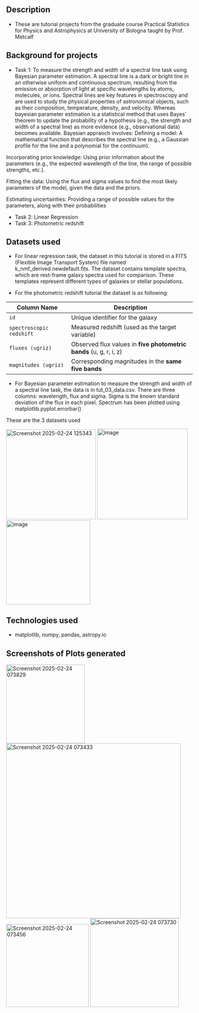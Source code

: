 ## Description
- These are tutorial projects from the graduate course Practical Statistics for Physics and Astrophysics at University of Bologna taught by Prof. Metcalf

## Background for projects 
- Task 1: To measure the strength and width of a spectral line task using Bayesian parameter estimation.  A spectral line is a dark or bright line in an otherwise uniform and continuous spectrum, resulting from the emission or absorption of light at specific wavelengths by atoms, molecules, or ions. Spectral lines are key features in spectroscopy and are used to study the physical properties of astronomical objects, such as their composition, temperature, density, and velocity. Whereas bayesian parameter estimation is a statistical method that uses Bayes' theorem to update the probability of a hypothesis (e.g., the strength and width of a spectral line) as more evidence (e.g., observational data) becomes available. Bayesian appraoch involves:
Defining a model: A mathematical function that describes the spectral line (e.g., a Gaussian profile for the line and a polynomial for the continuum).

Incorporating prior knowledge: Using prior information about the parameters (e.g., the expected wavelength of the line, the range of possible strengths, etc.).

Fitting the data: Using the flux and sigma values to find the most likely parameters of the model, given the data and the priors.

Estimating uncertainties: Providing a range of possible values for the parameters, along with their probabilities

- Task 2: Linear Regression
- Task 3: Photometric redshift

## Datasets used
- For linear regression task, the dataset in this tutorial is stored in a FITS (Flexible Image Transport System) file named k_nmf_derived.newdefault.fits. The dataset contains template spectra, which are rest-frame galaxy spectra used for comparison. These templates represent different types of galaxies or stellar populations.


- For the photometric redshift tutorial the dataset is as following:

| Column Name              | Description |
|--------------------------|-------------|
| `id`                     | Unique identifier for the galaxy |
| `spectroscopic redshift` | Measured redshift (used as the target variable) |
| `fluxes (ugriz)`         | Observed flux values in **five photometric bands** (u, g, r, i, z) |
| `magnitudes (ugriz)`     | Corresponding magnitudes in the **same five bands** |

- For Bayesian parameter estimation to measure the strength and width of a spectral line task, the data is in  tut_03_data.csv. There are three columns: wavelength, flux and sigma. Sigma is the known standard deviation of the flux in each pixel. Spectrum has been plotted using matplotlib.pyplot.errorbar() 


These are the 3 datasets used

<p align="left">
  <img width="242" alt="Screenshot 2025-02-24 125343" src="https://github.com/user-attachments/assets/477f9de0-35ef-4e60-9c25-755e5f143d97" />
  <img width="244" alt="image" src="https://github.com/user-attachments/assets/ab765e24-574a-4747-823f-56dceb4849ab" />
  <img width="227" alt="image" src="https://github.com/user-attachments/assets/cc8d8ea8-1a05-4d90-8bf6-b9d2c112af69" />
</p>

## Technologies used
- matplotlib, numpy, pandas, astropy.io
  
## Screenshots of Plots generated

<img width="212" alt="Screenshot 2025-02-24 073829" src="https://github.com/user-attachments/assets/407a530a-2dfa-4a25-b010-493805dc240c" />
<img width="471" alt="Screenshot 2025-02-24 073433" src="https://github.com/user-attachments/assets/aa6bef9e-f80c-44f3-8d08-4e1b94b35145" />
<img width="223" alt="Screenshot 2025-02-24 073456" src="https://github.com/user-attachments/assets/c888e14d-cc1a-45b5-a0d5-855a074b9677" />
<img width="239" alt="Screenshot 2025-02-24 073730" src="https://github.com/user-attachments/assets/12f165a9-a3ae-48b0-8c13-360d870ae2c6" />
